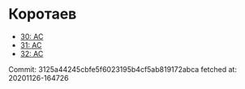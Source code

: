 # Коротаев
- [30: AC](30.md)
- [31: AC](31.md)
- [32: AC](32.md)

Commit: 3125a44245cbfe5f6023195b4cf5ab819172abca
 fetched at: 20201126-164726
